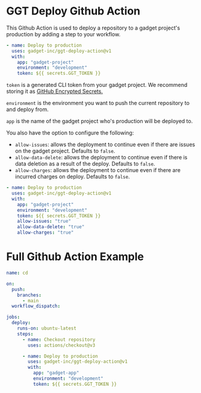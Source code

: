 # GGT Deploy Github Action

This Github Action is used to deploy a repository to a gadget project's production by adding a step to your workflow.

```yaml
- name: Deploy to production
  uses: gadget-inc/ggt-deploy-action@v1
  with:
    app: "gadget-project"
    environment: "development"
    token: ${{ secrets.GGT_TOKEN }}
```

`token` is a generated CLI token from your gadget project. We recommend storing it as
[GitHub Encrypted Secrets.](https://docs.github.com/en/actions/security-guides/encrypted-secrets)

`environment` is the environment you want to push the current repository to and deploy from.

`app` is the name of the gadget project who's production will be deployed to.

You also have the option to configure the following:

- `allow-issues`: allows the deployment to continue even if there are issues on the gadget project. Defaults to `false`.
- `allow-data-delete`: allows the deployment to continue even if there is data deletion as a result of the deploy. Defaults to `false`.
- `allow-charges`: allows the deployment to continue even if there are incurred charges on deploy. Defaults to `false`.

```yaml
- name: Deploy to production
  uses: gadget-inc/ggt-deploy-action@v1
  with:
    app: "gadget-project"
    environment: "development"
    token: ${{ secrets.GGT_TOKEN }}
    allow-issues: "true"
    allow-data-delete: "true"
    allow-charges: "true"
```

# Full Github Action Example

```yaml
name: cd

on:
  push:
    branches:
      - main
  workflow_dispatch:

jobs:
  deploy:
    runs-on: ubuntu-latest
    steps:
      - name: Checkout repository
        uses: actions/checkout@v3

      - name: Deploy to production
        uses: gadget-inc/ggt-deploy-action@v1
        with:
          app: "gadget-app"
          environment: "development"
          token: ${{ secrets.GGT_TOKEN }}
```
